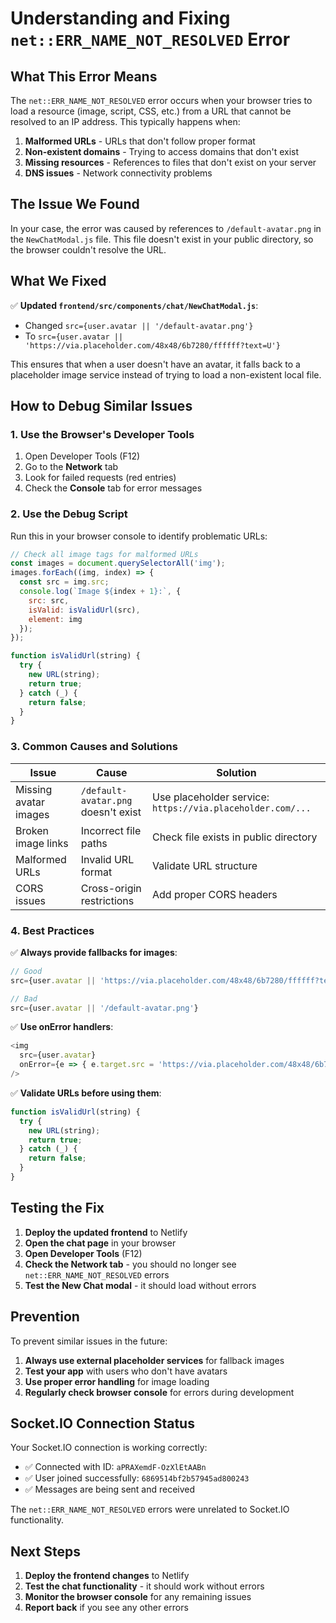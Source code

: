 # Understanding and Fixing `net::ERR_NAME_NOT_RESOLVED` Error

## What This Error Means

The `net::ERR_NAME_NOT_RESOLVED` error occurs when your browser tries to load a resource (image, script, CSS, etc.) from a URL that cannot be resolved to an IP address. This typically happens when:

1. **Malformed URLs** - URLs that don't follow proper format
2. **Non-existent domains** - Trying to access domains that don't exist
3. **Missing resources** - References to files that don't exist on your server
4. **DNS issues** - Network connectivity problems

## The Issue We Found

In your case, the error was caused by references to `/default-avatar.png` in the `NewChatModal.js` file. This file doesn't exist in your public directory, so the browser couldn't resolve the URL.

## What We Fixed

✅ **Updated `frontend/src/components/chat/NewChatModal.js`**:
- Changed `src={user.avatar || '/default-avatar.png'}` 
- To `src={user.avatar || 'https://via.placeholder.com/48x48/6b7280/ffffff?text=U'}`

This ensures that when a user doesn't have an avatar, it falls back to a placeholder image service instead of trying to load a non-existent local file.

## How to Debug Similar Issues

### 1. Use the Browser's Developer Tools

1. Open Developer Tools (F12)
2. Go to the **Network** tab
3. Look for failed requests (red entries)
4. Check the **Console** tab for error messages

### 2. Use the Debug Script

Run this in your browser console to identify problematic URLs:

```javascript
// Check all image tags for malformed URLs
const images = document.querySelectorAll('img');
images.forEach((img, index) => {
  const src = img.src;
  console.log(`Image ${index + 1}:`, {
    src: src,
    isValid: isValidUrl(src),
    element: img
  });
});

function isValidUrl(string) {
  try {
    new URL(string);
    return true;
  } catch (_) {
    return false;
  }
}
```

### 3. Common Causes and Solutions

| Issue | Cause | Solution |
|-------|-------|----------|
| Missing avatar images | `/default-avatar.png` doesn't exist | Use placeholder service: `https://via.placeholder.com/...` |
| Broken image links | Incorrect file paths | Check file exists in public directory |
| Malformed URLs | Invalid URL format | Validate URL structure |
| CORS issues | Cross-origin restrictions | Add proper CORS headers |

### 4. Best Practices

✅ **Always provide fallbacks for images**:
```javascript
// Good
src={user.avatar || 'https://via.placeholder.com/48x48/6b7280/ffffff?text=U'}

// Bad
src={user.avatar || '/default-avatar.png'}
```

✅ **Use onError handlers**:
```javascript
<img 
  src={user.avatar} 
  onError={e => { e.target.src = 'https://via.placeholder.com/48x48/6b7280/ffffff?text=U'; }}
/>
```

✅ **Validate URLs before using them**:
```javascript
function isValidUrl(string) {
  try {
    new URL(string);
    return true;
  } catch (_) {
    return false;
  }
}
```

## Testing the Fix

1. **Deploy the updated frontend** to Netlify
2. **Open the chat page** in your browser
3. **Open Developer Tools** (F12)
4. **Check the Network tab** - you should no longer see `net::ERR_NAME_NOT_RESOLVED` errors
5. **Test the New Chat modal** - it should load without errors

## Prevention

To prevent similar issues in the future:

1. **Always use external placeholder services** for fallback images
2. **Test your app** with users who don't have avatars
3. **Use proper error handling** for image loading
4. **Regularly check browser console** for errors during development

## Socket.IO Connection Status

Your Socket.IO connection is working correctly:
- ✅ Connected with ID: `aPRAXemdF-OzXlEtAABn`
- ✅ User joined successfully: `6869514bf2b57945ad800243`
- ✅ Messages are being sent and received

The `net::ERR_NAME_NOT_RESOLVED` errors were unrelated to Socket.IO functionality.

## Next Steps

1. **Deploy the frontend changes** to Netlify
2. **Test the chat functionality** - it should work without errors
3. **Monitor the browser console** for any remaining issues
4. **Report back** if you see any other errors 